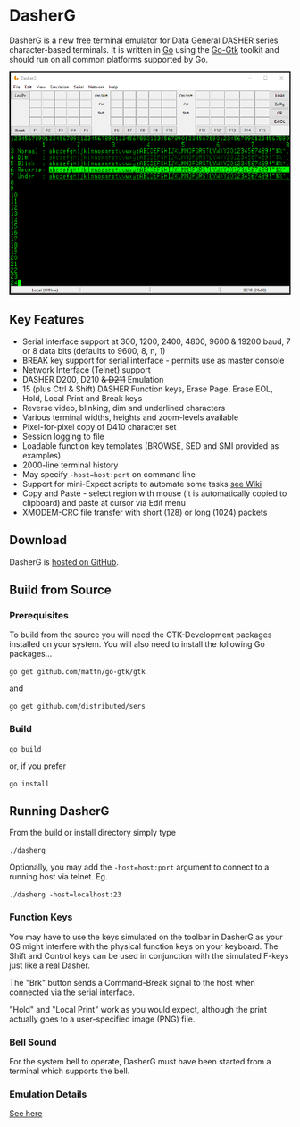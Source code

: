 # DasherG
DasherG is a new free terminal emulator for Data General DASHER series character-based terminals.  It is written in [Go](https://golang.org/) using the [Go-Gtk](https://github.com/mattn/go-gtk) toolkit and should run on all common platforms supported by Go.

![screenshot](screenshots/DasherG_v0_9_8.png "Windows Screenshot")

## Key Features

* Serial interface support at 300, 1200, 2400, 4800, 9600 & 19200 baud, 7 or 8 data bits (defaults to 9600, 8, n, 1)
* BREAK key support for serial interface - permits use as master console
* Network Interface (Telnet) support
* DASHER D200, D210 ~~& D211~~ Emulation
* 15 (plus Ctrl & Shift) DASHER Function keys, Erase Page, Erase EOL, Hold, Local Print and Break keys
* Reverse video, blinking, dim and underlined characters
* Various terminal widths, heights and zoom-levels available
* Pixel-for-pixel copy of D410 character set
* Session logging to file
* Loadable function key templates (BROWSE, SED and SMI provided as examples)
* 2000-line terminal history
* May specify ```-host=host:port``` on command line
* Support for mini-Expect scripts to automate some tasks [see Wiki](https://github.com/SMerrony/DasherG/wiki/DasherG-Mini-Expect-Scripts)
* Copy and Paste - select region with mouse (it is automatically copied to clipboard) and paste at cursor via Edit menu
* XMODEM-CRC file transfer with short (128) or long (1024) packets

## Download
DasherG is [hosted on GitHub](https://github.com/SMerrony/DasherG).

## Build from Source
### Prerequisites
To build from the source you will need the GTK-Development packages installed on your system.  You will also need to install the following Go packages...

```go get github.com/mattn/go-gtk/gtk``` 

and 

```go get github.com/distributed/sers```

### Build
```go build```

or, if you prefer

```go install```

## Running DasherG
From the build or install directory simply type

```./dasherg```

Optionally, you may add the ```-host=host:port``` argument to connect to a running host via telnet. Eg. 

```./dasherg -host=localhost:23```

### Function Keys
You may have to use the keys simulated on the toolbar in DasherG as your OS might interfere with the physical function keys on your keyboard.  The Shift and Control keys can be used in conjunction with the simulated F-keys just like a real Dasher.

The "Brk" button sends a Command-Break signal to the host when connected via the serial interface.

"Hold" and "Local Print" work as you would expect, although the print actually goes to a user-specified image (PNG) file.

### Bell Sound

For the system bell to operate, DasherG must have been started from a terminal which supports the bell.

### Emulation Details
[See here](https://github.com/SMerrony/DasherG/blob/master/implementationChart.md)

